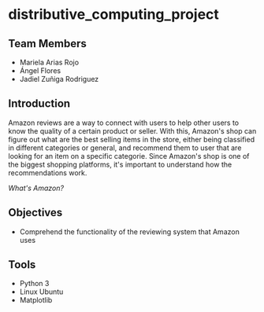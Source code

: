 # distributive_computing_project

## Team Members
* Mariela Arias Rojo
* Ángel Flores
* Jadiel Zuñiga Rodriguez

## Introduction
Amazon reviews are a way to connect with users to help other users to know the quality of a certain product or seller. With this, Amazon's shop can figure out what are the best selling items in the store, either being classified in different categories or general, and recommend them to user that are looking for an item on a specific categorie. Since Amazon's shop is one of the biggest shopping platforms, it's important to understand how the recommendations work.

*What's Amazon?*




## Objectives
* Comprehend the functionality of the reviewing system that Amazon uses

## Tools
* Python 3
* Linux Ubuntu
* Matplotlib
